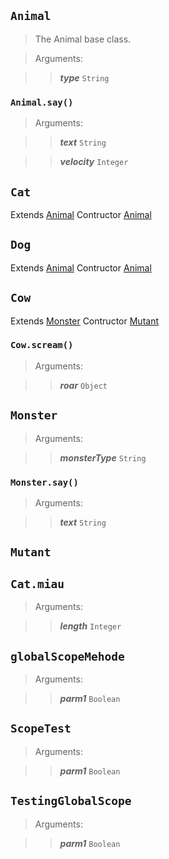 
## ```Animal```




 > The Animal base class.




> Arguments:

>> ***type*** ```String```

  




### ```Animal.say()```

> Arguments:

>> ***text*** ```String```

>> ***velocity*** ```Integer```





## ```Cat```

Extends [Animal](use-case-main.js.MD#animal)
 Contructor [Animal](use-case-main.js.MD#animal)




  




## ```Dog```

Extends [Animal](use-case-main.js.MD#animal)
 Contructor [Animal](use-case-main.js.MD#animal)




  




## ```Cow```

Extends [Monster](use-case-main.js.MD#monster)
 Contructor [Mutant](use-case-main.js.MD#mutant)




  




### ```Cow.scream()```

> Arguments:

>> ***roar*** ```Object```





## ```Monster```






> Arguments:

>> ***monsterType*** ```String```

  




### ```Monster.say()```

> Arguments:

>> ***text*** ```String```





## ```Mutant```





  




## ```Cat.miau```






> Arguments:

>> ***length*** ```Integer```

  




## ```globalScopeMehode```






> Arguments:

>> ***parm1*** ```Boolean```

  




## ```ScopeTest```






> Arguments:

>> ***parm1*** ```Boolean```

  




## ```TestingGlobalScope```






> Arguments:

>> ***parm1*** ```Boolean```

  



